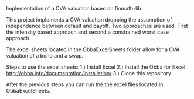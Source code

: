 Implementation of a CVA valuation based on finmath-lib.

This project implements a CVA valuation dropping the assumption of independence between default and payoff.
Two approaches are used. First the intensity based approach and second a constrained worst case approach.

The excel sheets located in the ObbaExcelSheets folder allow for a CVA valuation of a bond and a swap. 

Steps to use the excel sheets:
1.) Install Excel
2.) Install the Obba for Excel http://obba.info/documentation/installation/
3.) Clone this repository 

After the previous steps you can run the the excel files located in ObbaExcelSheets.




